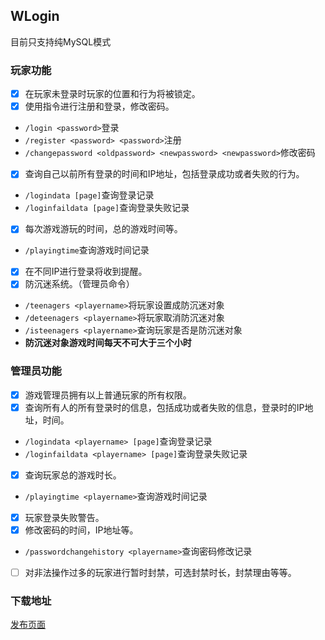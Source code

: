 ## WLogin  

目前只支持纯MySQL模式  
### 玩家功能  

- [x] 在玩家未登录时玩家的位置和行为将被锁定。  
- [x] 使用指令进行注册和登录，修改密码。  
*  `/login <password>`登录  
*  `/register <password> <password>`注册  
*  `/changepassword <oldpassword> <newpassword> <newpassword>`修改密码   
- [x] 查询自己以前所有登录的时间和IP地址，包括登录成功或者失败的行为。  
*  `/logindata [page]`查询登录记录  
*  `/loginfaildata [page]`查询登录失败记录
- [x] 每次游戏游玩的时间，总的游戏时间等。  
*  `/playingtime`查询游戏时间记录
- [x] 在不同IP进行登录将收到提醒。  
- [x] 防沉迷系统。（管理员命令）  
*  `/teenagers <playername>`将玩家设置成防沉迷对象
*  `/deteenagers <playername>`将玩家取消防沉迷对象
*  `/isteenagers <playername>`查询玩家是否是防沉迷对象
*  **防沉迷对象游戏时间每天不可大于三个小时**


### 管理员功能  

- [x] 游戏管理员拥有以上普通玩家的所有权限。  
- [x] 查询所有人的所有登录时的信息，包括成功或者失败的信息，登录时的IP地址，时间。  
*  `/logindata <playername> [page]`查询登录记录  
*  `/loginfaildata <playername> [page]`查询登录失败记录
- [x] 查询玩家总的游戏时长。
*  `/playingtime <playername>`查询游戏时间记录
- [x] 玩家登录失败警告。  
- [x] 修改密码的时间，IP地址等。  
*  `/passwordchangehistory <playername>`查询密码修改记录
- [ ] 对非法操作过多的玩家进行暂时封禁，可选封禁时长，封禁理由等等。  

### 下载地址  

[发布页面](https://github.com/WickhamWei/WLogin/releases)